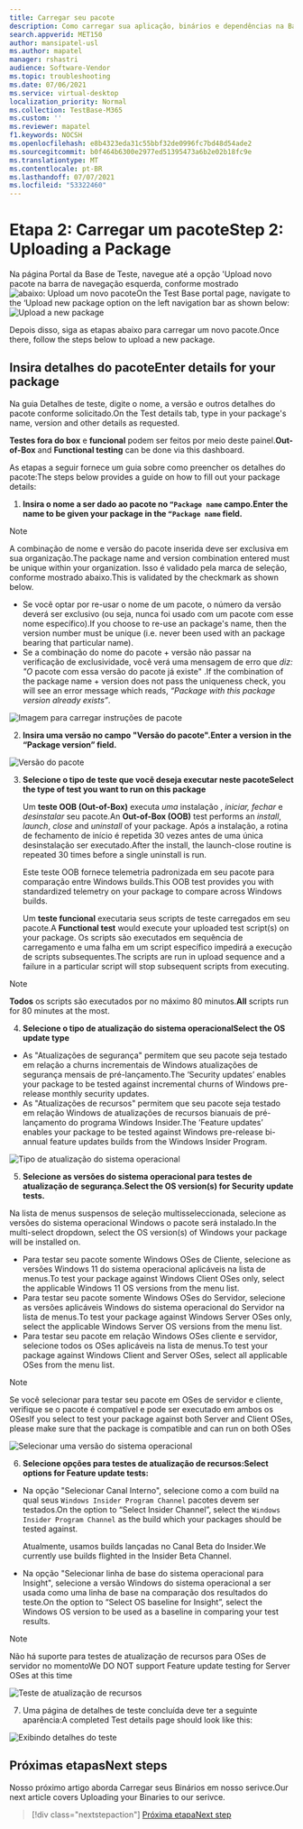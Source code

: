 ```yaml
---
title: Carregar seu pacote
description: Como carregar sua aplicação, binários e dependências na Base de Teste
search.appverid: MET150
author: mansipatel-usl
ms.author: mapatel
manager: rshastri
audience: Software-Vendor
ms.topic: troubleshooting
ms.date: 07/06/2021
ms.service: virtual-desktop
localization_priority: Normal
ms.collection: TestBase-M365
ms.custom: ''
ms.reviewer: mapatel
f1.keywords: NOCSH
ms.openlocfilehash: e8b4323eda31c55bbf32de0996fc7bd48d54ade2
ms.sourcegitcommit: b0f464b6300e2977ed51395473a6b2e02b18fc9e
ms.translationtype: MT
ms.contentlocale: pt-BR
ms.lasthandoff: 07/07/2021
ms.locfileid: "53322460"
---
```

# <a name="step-2-uploading-a-package"></a><span data-ttu-id="55092-103">Etapa 2: Carregar um pacote</span><span class="sxs-lookup"><span data-stu-id="55092-103">Step 2: Uploading a Package</span></span>

<span data-ttu-id="55092-104">Na página Portal da Base de Teste, navegue até a opção 'Upload novo pacote na barra de navegação esquerda, conforme mostrado ![ abaixo: Upload um novo pacote](Media/Upload-New-Package.png)</span><span class="sxs-lookup"><span data-stu-id="55092-104">On the Test Base portal page, navigate to the ‘Upload new package option on the left navigation bar as shown below: ![Upload a new package](Media/Upload-New-Package.png)</span></span>

<span data-ttu-id="55092-105">Depois disso, siga as etapas abaixo para carregar um novo pacote.</span><span class="sxs-lookup"><span data-stu-id="55092-105">Once there, follow the steps below to upload a new package.</span></span>

## <a name="enter-details-for-your-package"></a><span data-ttu-id="55092-106">Insira detalhes do pacote</span><span class="sxs-lookup"><span data-stu-id="55092-106">Enter details for your package</span></span>

<span data-ttu-id="55092-107">Na guia Detalhes de teste, digite o nome, a versão e outros detalhes do pacote conforme solicitado.</span><span class="sxs-lookup"><span data-stu-id="55092-107">On the Test details tab, type in your package's name, version and other details as requested.</span></span> 

<span data-ttu-id="55092-108">**Testes fora do box** e **funcional** podem ser feitos por meio deste painel.</span><span class="sxs-lookup"><span data-stu-id="55092-108">**Out-of-Box** and **Functional testing** can be done via this dashboard.</span></span>

<span data-ttu-id="55092-109">As etapas a seguir fornece um guia sobre como preencher os detalhes do pacote:</span><span class="sxs-lookup"><span data-stu-id="55092-109">The steps below provides a guide on how to fill out your package details:</span></span>

1.  <span data-ttu-id="55092-110">**Insira o nome a ser dado ao pacote no ```“Package name``` campo.**</span><span class="sxs-lookup"><span data-stu-id="55092-110">**Enter the name to be given your package in the ```“Package name``` field.**</span></span>

> [!Note]  
> <span data-ttu-id="55092-111">A combinação de nome e versão do pacote inserida deve ser exclusiva em sua organização.</span><span class="sxs-lookup"><span data-stu-id="55092-111">The package name and version combination entered must be unique within your organization.</span></span> <span data-ttu-id="55092-112">Isso é validado pela marca de seleção, conforme mostrado abaixo.</span><span class="sxs-lookup"><span data-stu-id="55092-112">This is validated by the checkmark as shown below.</span></span>
  
  - <span data-ttu-id="55092-113">Se você optar por re-usar o nome de um pacote, o número da versão deverá ser exclusivo (ou seja, nunca foi usado com um pacote com esse nome específico).</span><span class="sxs-lookup"><span data-stu-id="55092-113">If you choose to re-use an package's name, then the version number must be unique (i.e. never been used with an package bearing that particular name).</span></span>
  - <span data-ttu-id="55092-114">Se a combinação do nome do pacote + versão não passar na verificação de exclusividade, você verá uma mensagem de erro que *diz: "O* pacote com essa versão do pacote já existe" .</span><span class="sxs-lookup"><span data-stu-id="55092-114">If the combination of the package name + version does not pass the uniqueness check, you will see an error message which reads, *“Package with this package version already exists”*.</span></span> 

![Imagem para carregar instruções de pacote](Media/Instructions.png)

2. <span data-ttu-id="55092-116">**Insira uma versão no campo "Versão do pacote".**</span><span class="sxs-lookup"><span data-stu-id="55092-116">**Enter a version in the “Package version” field.**</span></span>

![Versão do pacote](Media/ApplicationVersion.png)

3.  <span data-ttu-id="55092-118">**Selecione o tipo de teste que você deseja executar neste pacote**</span><span class="sxs-lookup"><span data-stu-id="55092-118">**Select the type of test you want to run on this package**</span></span>

    <span data-ttu-id="55092-119">Um **teste OOB (Out-of-Box)** executa *uma* instalação , *iniciar,* *fechar* e *desinstalar* seu pacote.</span><span class="sxs-lookup"><span data-stu-id="55092-119">An **Out-of-Box (OOB)** test performs an *install*, *launch*, *close* and *uninstall* of your package.</span></span> <span data-ttu-id="55092-120">Após a instalação, a rotina de fechamento de início é repetida 30 vezes antes de uma única desinstalação ser executado.</span><span class="sxs-lookup"><span data-stu-id="55092-120">After the install, the launch-close routine is repeated 30 times before a single uninstall is run.</span></span> 
    
    <span data-ttu-id="55092-121">Este teste OOB fornece telemetria padronizada em seu pacote para comparação entre Windows builds.</span><span class="sxs-lookup"><span data-stu-id="55092-121">This OOB test provides you with standardized telemetry on your package to compare across Windows builds.</span></span>

    <span data-ttu-id="55092-122">Um **teste funcional** executaria seus scripts de teste carregados em seu pacote.</span><span class="sxs-lookup"><span data-stu-id="55092-122">A **Functional test** would execute your uploaded test script(s) on your package.</span></span> <span data-ttu-id="55092-123">Os scripts são executados em sequência de carregamento e uma falha em um script específico impedirá a execução de scripts subsequentes.</span><span class="sxs-lookup"><span data-stu-id="55092-123">The scripts are run in upload sequence and a failure in a particular script will stop subsequent scripts from executing.</span></span>

> [!Note]
> <span data-ttu-id="55092-124">**Todos** os scripts são executados por no máximo 80 minutos.</span><span class="sxs-lookup"><span data-stu-id="55092-124">**All** scripts run for 80 minutes at the most.</span></span> 
    
4.  <span data-ttu-id="55092-125">**Selecione o tipo de atualização do sistema operacional**</span><span class="sxs-lookup"><span data-stu-id="55092-125">**Select the OS update type**</span></span>

   - <span data-ttu-id="55092-126">As "Atualizações de segurança" permitem que seu pacote seja testado em relação a churns incrementais de Windows atualizações de segurança mensais de pré-lançamento.</span><span class="sxs-lookup"><span data-stu-id="55092-126">The ‘Security updates’ enables your package to be tested against incremental churns of Windows pre-release monthly security updates.</span></span> 
   - <span data-ttu-id="55092-127">As "Atualizações de recursos" permitem que seu pacote seja testado em relação Windows de atualizações de recursos bianuais de pré-lançamento do programa Windows Insider.</span><span class="sxs-lookup"><span data-stu-id="55092-127">The ‘Feature updates’ enables your package to be tested against Windows pre-release bi-annual feature updates builds from the Windows Insider Program.</span></span>
<!---
Change to the correct picture
-->
![Tipo de atualização do sistema operacional](Media/OSUpdateType.png)

5.  <span data-ttu-id="55092-129">**Selecione as versões do sistema operacional para testes de atualização de segurança.**</span><span class="sxs-lookup"><span data-stu-id="55092-129">**Select the OS version(s) for Security update tests.**</span></span>

<span data-ttu-id="55092-130">Na lista de menus suspensos de seleção multisseleccionada, selecione as versões do sistema operacional Windows o pacote será instalado.</span><span class="sxs-lookup"><span data-stu-id="55092-130">In the multi-select dropdown, select the OS version(s) of Windows your package will be installed on.</span></span> 

  - <span data-ttu-id="55092-131">Para testar seu pacote somente Windows OSes de Cliente, selecione as versões Windows 11 do sistema operacional aplicáveis na lista de menus.</span><span class="sxs-lookup"><span data-stu-id="55092-131">To test your package against Windows Client OSes only, select the applicable Windows 11 OS versions from the menu list.</span></span>
  - <span data-ttu-id="55092-132">Para testar seu pacote somente Windows OSes do Servidor, selecione as versões aplicáveis Windows do sistema operacional do Servidor na lista de menus.</span><span class="sxs-lookup"><span data-stu-id="55092-132">To test your package against Windows Server OSes only, select the applicable Windows Server OS versions from the menu list.</span></span>
  - <span data-ttu-id="55092-133">Para testar seu pacote em relação Windows OSes cliente e servidor, selecione todos os OSes aplicáveis na lista de menus.</span><span class="sxs-lookup"><span data-stu-id="55092-133">To test your package against Windows Client and Server OSes, select all applicable OSes from the menu list.</span></span> 

> [!Note]
> <span data-ttu-id="55092-134">Se você selecionar para testar seu pacote em OSes de servidor e cliente, verifique se o pacote é compatível e pode ser executado em ambos os OSes</span><span class="sxs-lookup"><span data-stu-id="55092-134">If you select to test your package against both Server and Client OSes, please make sure that the package is compatible and can run on both OSes</span></span>


![Selecionar uma versão do sistema operacional](Media/OSVersion.png)
<!---
Change to the correct picture
-->
6.  <span data-ttu-id="55092-136">**Selecione opções para testes de atualização de recursos:**</span><span class="sxs-lookup"><span data-stu-id="55092-136">**Select options for Feature update tests:**</span></span>

  - <span data-ttu-id="55092-137">Na opção "Selecionar Canal Interno", selecione como a com build na qual seus ```Windows Insider Program Channel``` pacotes devem ser testados.</span><span class="sxs-lookup"><span data-stu-id="55092-137">On the option to “Select Insider Channel”, select the ```Windows Insider Program Channel``` as the build which your packages should be tested against.</span></span>
  
    <span data-ttu-id="55092-138">Atualmente, usamos builds lançadas no Canal Beta do Insider.</span><span class="sxs-lookup"><span data-stu-id="55092-138">We currently use builds flighted in the Insider Beta Channel.</span></span>

  - <span data-ttu-id="55092-139">Na opção "Selecionar linha de base do sistema operacional para Insight", selecione a versão Windows do sistema operacional a ser usada como uma linha de base na comparação dos resultados do teste.</span><span class="sxs-lookup"><span data-stu-id="55092-139">On the option to “Select OS baseline for Insight”, select the Windows OS version to be used as a baseline in comparing your test results.</span></span> 

> [!Note]
> <span data-ttu-id="55092-140">Não há suporte para testes de atualização de recursos para OSes de servidor no momento</span><span class="sxs-lookup"><span data-stu-id="55092-140">We DO NOT support Feature update testing for Server OSes at this time</span></span>
<!---
Note to actual note format for markdown
-->
<!---
Change to the correct picture
-->
![Teste de atualização de recursos](Media/FeatureUpdate.png)

7.  <span data-ttu-id="55092-142">Uma página de detalhes de teste concluída deve ter a seguinte aparência:</span><span class="sxs-lookup"><span data-stu-id="55092-142">A completed Test details page should look like this:</span></span> 

![Exibindo detalhes do teste](Media/TestDetails.png)
## <a name="next-steps"></a><span data-ttu-id="55092-144">Próximas etapas</span><span class="sxs-lookup"><span data-stu-id="55092-144">Next steps</span></span>

<span data-ttu-id="55092-145">Nosso próximo artigo aborda Carregar seus Binários em nosso serivce.</span><span class="sxs-lookup"><span data-stu-id="55092-145">Our next article covers Uploading your Binaries to our serivce.</span></span>
> [!div class="nextstepaction"]
> [<span data-ttu-id="55092-146">Próxima etapa</span><span class="sxs-lookup"><span data-stu-id="55092-146">Next step</span></span>](binaries.md)

<!---
Add button for next page
-->

